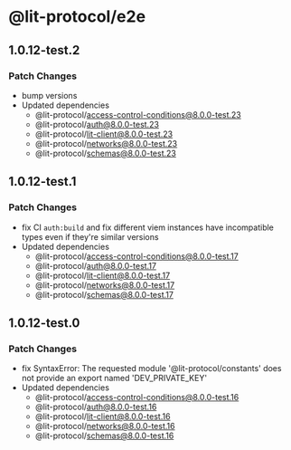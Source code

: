 # @lit-protocol/e2e

## 1.0.12-test.2

### Patch Changes

- bump versions
- Updated dependencies
  - @lit-protocol/access-control-conditions@8.0.0-test.23
  - @lit-protocol/auth@8.0.0-test.23
  - @lit-protocol/lit-client@8.0.0-test.23
  - @lit-protocol/networks@8.0.0-test.23
  - @lit-protocol/schemas@8.0.0-test.23

## 1.0.12-test.1

### Patch Changes

- fix CI `auth:build` and fix different viem instances have incompatible types even if they're similar versions
- Updated dependencies
  - @lit-protocol/access-control-conditions@8.0.0-test.17
  - @lit-protocol/auth@8.0.0-test.17
  - @lit-protocol/lit-client@8.0.0-test.17
  - @lit-protocol/networks@8.0.0-test.17
  - @lit-protocol/schemas@8.0.0-test.17

## 1.0.12-test.0

### Patch Changes

- fix SyntaxError: The requested module '@lit-protocol/constants' does not provide an export named 'DEV_PRIVATE_KEY'
- Updated dependencies
  - @lit-protocol/access-control-conditions@8.0.0-test.16
  - @lit-protocol/auth@8.0.0-test.16
  - @lit-protocol/lit-client@8.0.0-test.16
  - @lit-protocol/networks@8.0.0-test.16
  - @lit-protocol/schemas@8.0.0-test.16
